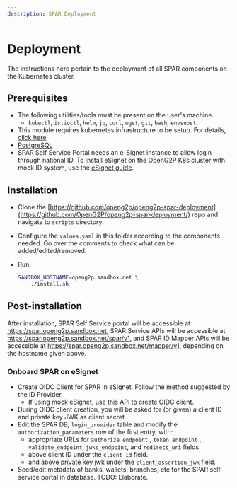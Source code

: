 ```yaml
---
description: SPAR Deployment
---
```


# Deployment

The instructions here pertain to the deployment of all SPAR components on the Kubernetes cluster.

## Prerequisites

* The following utilities/tools must be present on the user's machine.
  * `kubectl`, `istioctl`, `helm`, `jq`, `curl`, `wget`, `git`, `bash`, `envsubst`.
* This module requires kubernetes infrastructure to be setup. For details, [click here](broken-reference)
* [PostgreSQL](../deployment/common-components/postgresql.md)
* SPAR Self Service Portal needs an e-Signet instance to allow login through national ID. To install eSignet on the OpenG2P K8s cluster with mock ID system, use the [eSignet guide](../deployment/common-components/esignet.md).

## Installation

* Clone the [https://github.com/openg2p/openg2p-spar-deployment](https://github.com/OpenG2P/openg2p-spar-deployment/) repo and navigate to `scripts` directory.
* Configure the `values.yaml` in this folder according to the components needed. Go over the comments to check what can be added/edited/removed.
*   Run:

    ```bash
    SANDBOX_HOSTNAME=openg2p.sandbox.net \
        ./install.sh
    ```

## Post-installation

After installation, SPAR Self Service portal will be accessible at https://spar.openg2p.sandbox.net, SPAR Service APIs will be accessible at https://spar.openg2p.sandbox.net/spar/v1, and SPAR ID Mapper APIs will be accessible at https://spar.openg2p.sandbox.net/mapper/v1, depending on the hostname given above.

### Onboard SPAR on eSignet

* Create OIDC Client for SPAR in eSignet. Follow the method suggested by the ID Provider.
  * If using mock eSignet, use this API to create OIDC client.
* During OIDC client creation, you will be asked for (or given) a client ID and private key JWK as client secret.
* Edit the SPAR DB, `login_provider` table and modify the `authorization_parameters` row of the first entry, with:
  * appropriate URLs for `authorize_endpoint` , `token_endpoint` , `validate_endpoint`, `jwks_endpoint`, and `redirect_uri` fields.
  * above client ID under the `client_id` field.
  * and above private key jwk under the `client_assertion_jwk` field.
* Seed/edit metadata of banks, wallets, branches, etc for the SPAR self-service portal in database. TODO: Elaborate.
